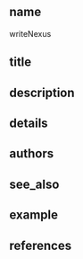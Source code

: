 ## name
writeNexus
## title
## description
## details
## authors
## see_also
## example
## references
